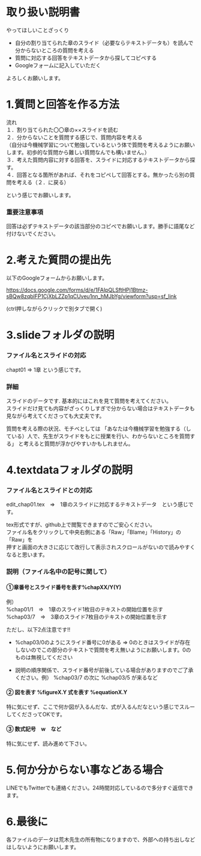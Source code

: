 # 取り扱い説明書

やってほしいことざっくり

- 自分の割り当てられた章のスライド（必要ならテキストデータも）を読んで分からないところの質問を考える    
- 質問に対応する回答をテキストデータから探してコピペする
- Googleフォームに記入していただく  
     
よろしくお願いします。


# 1.質問と回答を作る方法


流れ  
１．割り当てられた〇〇章の××スライドを読む  
２．分からないことを質問する感じで、質問内容を考える  
（自分は今機械学習について勉強しているという体で質問を考えるようにお願いします。初歩的な質問から難しい質問なんでも構いません。）   
３．考えた質問内容に対する回答を、スライドに対応するテキストデータから探す。     
４．回答となる箇所があれば、それをコピペして回答とする。無かったら別の質問を考える（２．に戻る）    
    
という感じでお願いします。     

    
### 重要注意事項

回答は必ずテキストデータの該当部分のコピペでお願いします。勝手に語尾など付けないでください。

# 2.考えた質問の提出先

以下のGoogleフォームからお願いします。

https://docs.google.com/forms/d/e/1FAIpQLSftHPj1Btmz-sBQw8zqblFP1CjXbLZZp1qCUveu1nn_hMJbYg/viewform?usp=sf_link

(ctrl押しながらクリックで別タブで開く)


# 3.slideフォルダの説明  

### ファイル名とスライドの対応   
chapt01 ⇒ 1章  という感じです。

### 詳細
スライドのデータです. 基本的にはこれを見て質問を考えてください。  
スライドだけ見ても内容がざっくりしすぎで分からない場合はテキストデータも見ながら考えてくださっても大丈夫です。

質問を考える際の状況、モチベとしては
「あなたは今機械学習を勉強する（している）人で、先生がスライドをもとに授業を行い、わからないところを質問する」
と考えると質問が浮かびやすいかもしれません。
   
        
            
               

# 4.textdataフォルダの説明


### ファイル名とスライドとの対応

edit_chap01.tex　⇒　1章のスライドに対応するテキストデータ　という感じです。  
  
tex形式ですが、github上で閲覧できますのでご安心ください。     
ファイル名をクリックして中央右側にある「Raw」「Blame」「History」の「Raw」を  
押すと画面の大きさに応じて改行して表示されスクロールがないので読みやすくなると思います。  


### 説明（ファイル名中の記号に関して）

#### ①章番号とスライド番号を表す%chapXX/Y(Y)
例）      
%chap01/1　⇒　1章のスライド1枚目のテキストの開始位置を示す　      
%chap03/7　⇒　3章のスライド7枚目のテキストの開始位置を示す   
     
ただし、以下2点注意です!!   
   
- %chap03/0のようにスライド番号に0がある ⇒ 0のときはスライドが存在しないのでこの部分のテキストで質問を考え無いようにお願いします。0のものは無視してください   

- 説明の順序関係で、スライド番号が前後している場合がありますのでご了承ください。例） %chap03/7 の次に %chap03/5 が来るなど   
    
         
             
#### ② 図を表す %figureX.Y 式を表す %equationX.Y 

特に気にせず、ここで何か図が入るんだな、式が入るんだなという感じでスルーしてくださってOKです。

      
            
               
#### ③ 数式記号　$\bm{w}$　など

特に気にせず、読み進めて下さい。      

       
      
          

           

# 5.何か分からない事などある場合

LINEでもTwitterでも連絡ください。24時間対応しているので多分すぐ返信できます。     

    
         
            

# 6.最後に

各ファイルのデータは荒木先生の所有物になりますので、外部への持ち出しなどはしないようにお願いします。
